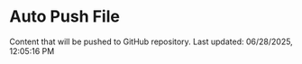 # Auto Push File

Content that will be pushed to GitHub repository.
Last updated: 06/28/2025, 12:05:16 PM